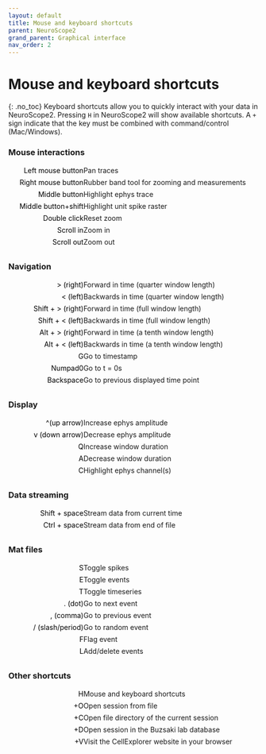 ```yaml
---
layout: default
title: Mouse and keyboard shortcuts
parent: NeuroScope2
grand_parent: Graphical interface
nav_order: 2
---
```

<style>
.main-content dd{
    margin: 0 0 0 110px !important;
    margin-left: 0.2em  !important;
}
dl {
    padding: 0.1em;
  }
  dt {
    float: left;
    clear: left;
    width: 150px;
    text-align: right;
    color: black;
    font-weight: normal;
    font-size: 14px;
  }
  dt::after {
    content: " ";
  }
  dd {
    margin: 0 0 0 110px;
    padding: 0 0 0.5em 0;
    font-size: 14px;
  }
</style>


# Mouse and keyboard shortcuts
{: .no_toc}
Keyboard shortcuts allow you to quickly interact with your data in NeuroScope2. Pressing `H` in NeuroScope2 will show available shortcuts. A `+` sign indicate that the key must be combined with command/control (Mac/Windows).

### Mouse interactions
<dl>
  <dt>Left mouse button</dt>
  <dd>Pan traces</dd>
  <dt>Right mouse button</dt>
  <dd>Rubber band tool for zooming and measurements</dd>
  <dt>Middle button</dt>
  <dd>Highlight ephys trace</dd>
  <dt>Middle button+shift</dt>
  <dd>Highlight unit spike raster</dd>
  <dt>Double click</dt>
  <dd>Reset zoom</dd>
  <dt>Scroll in</dt>
  <dd>Zoom in</dd>
  <dt>Scroll out</dt>
  <dd>Zoom out</dd>
</dl>

### Navigation
<dl>
  <dt>> (right)</dt>
  <dd>Forward in time (quarter window length)</dd>
  <dt>< (left)</dt>
  <dd>Backwards in time (quarter window length)</dd>
  <dt>Shift + > (right)</dt>
  <dd>Forward in time (full window length)</dd>
  <dt>Shift + < (left)</dt>
  <dd>Backwards in time (full window length)</dd>
  <dt>Alt + > (right)</dt>
  <dd>Forward in time (a tenth window length)</dd>
  <dt>Alt + < (left)</dt>
  <dd>Backwards in time (a tenth window length)</dd>
  <dt>G</dt>
  <dd>Go to timestamp</dd>
  <dt>Numpad0</dt>
  <dd>Go to t = 0s</dd>
  <dt>Backspace</dt>
  <dd>Go to previous displayed time point</dd>
</dl>

### Display
<dl>
  <dt>^(up arrow)</dt>
  <dd>Increase ephys amplitude</dd>
  <dt>v (down arrow)</dt>
  <dd>Decrease ephys amplitude</dd>
  <dt>Q</dt>
  <dd>Increase window duration</dd>
  <dt>A</dt>
  <dd>Decrease window duration</dd>
  <dt>C</dt>
  <dd>Highlight ephys channel(s)</dd>
</dl>

### Data streaming
<dl>
  <dt>Shift + space</dt>
  <dd>Stream data from current time</dd>
  <dt>Ctrl + space</dt>
  <dd>Stream data from end of file</dd>
</dl>

### Mat files 
<dl>
  <dt>S</dt>
  <dd>Toggle spikes</dd>
  <dt>E</dt>
  <dd>Toggle events</dd>
  <dt>T</dt>
  <dd>Toggle timeseries</dd>
  <dt>. (dot)</dt>
  <dd>Go to next event</dd>
  <dt>, (comma)</dt>
  <dd>Go to previous event</dd>
  <dt>/ (slash/period)</dt>
  <dd>Go to random event</dd>
  <dt>F</dt>
  <dd>Flag event</dd>
  <dt>L</dt>
  <dd>Add/delete events</dd>
</dl>

### Other shortcuts
<dl>
  <dt>H</dt>
  <dd>Mouse and keyboard shortcuts</dd>
  <dt>+O</dt>
  <dd>Open session from file</dd>
  <dt>+C</dt>
  <dd>Open file directory of the current session</dd>
  <dt>+D</dt>
  <dd>Open session in the Buzsaki lab database</dd>
  <dt>+V</dt>
  <dd>Visit the CellExplorer website in your browser</dd>
</dl>

